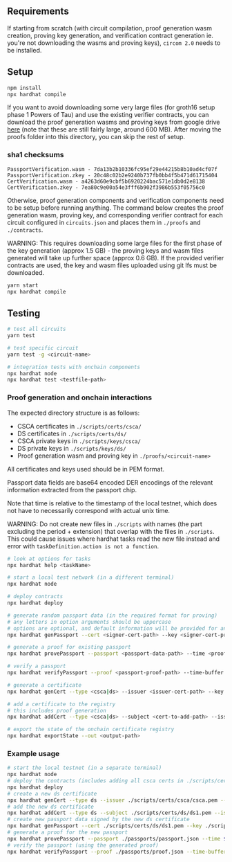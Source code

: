 ## Requirements

If starting from scratch (with circuit compilation, proof generation
wasm creation, proving key generation, and verification contract generation
ie. you're not downloading the wasms and proving keys), `circom 2.0` needs to 
be installed.

## Setup

```sh
npm install
npx hardhat compile
```

If you want to avoid downloading some very large files (for groth16 setup 
phase 1 Powers of Tau) and use the existing verifier contracts, you can download 
the proof generation wasms and proving keys from google drive 
[here](https://drive.google.com/drive/folders/1AJoyD2uBk3rSHQ8KKiaeFxfMmfuD8acB?usp=sharing)
(note that these are still fairly large, around 600 MB). 
After moving the proofs folder into this directory, you can skip the rest of setup.

### sha1 checksums
`PassportVerification.wasm - 7da13b2b10336fc95ef29e44215b8b10ad4cf07f`
`PassportVerification.zkey - 20c48c02b2e9240b737fb0bb4f5b471d61715404`
`CertVerification.wasm - a4263d60e9cbf5b6920224bac571e1db0d2e8138`
`CertVerification.zkey - 7ea80c9e00a54e3fff6b902f3986b553f05756c0`

Otherwise, proof generation components and verification components need to be setup before
running anything. The command below creates the proof generation wasm, proving 
key, and corresponding verifier contract for each circuit configured in 
`circuits.json` and places them in `./proofs` and `./contracts`.

WARNING: This requires downloading some large files for the first phase of the key
generation (approx 1.5 GB) - the proving keys and wasm files generated
will take up further space (approx 0.6 GB). If the provided verifier contracts are used,
the key and wasm files uploaded using git lfs must be downloaded.

```sh
yarn start
npx hardhat compile
```

## Testing

```sh
# test all circuits
yarn test

# test specific circuit
yarn test -g <circuit-name>

# integration tests with onchain components
npx hardhat node
npx hardhat test <testfile-path>
```

### Proof generation and onchain interactions

The expected directory structure is as follows:

- CSCA certificates in `./scripts/certs/csca/`
- DS certificates in `./scripts/certs/ds/`
- CSCA private keys in `./scripts/keys/csca/`
- DS private keys in `./scripts/keys/ds/`
- Proof generation wasm and proving key in `./proofs/<circuit-name>`

All certificates and keys used should be in PEM format.

Passport data fields are base64 encoded DER encodings of the relevant information
extracted from the passport chip. 

Note that time is relative to the timestamp of the local testnet, which does
not have to necessarily correspond with actual unix time.

WARNING: Do not create new files in `./scripts` with names (the part excluding the period + extension)
that overlap with the files in `./scripts`. This could cause issues where hardhat
tasks read the new file instead and error with `taskDefinition.action is not a function`.

```sh
# look at options for tasks
npx hardhat help <taskName>

# start a local test network (in a different terminal)
npx hardhat node

# deploy contracts
npx hardhat deploy

# generate random passport data (in the required format for proving)
# any letters in option arguments should be uppercase
# options are optional, and default information will be provided for anything not specified
npx hardhat genPassport --cert <signer-cert-path> --key <signer-cert-privkey-path> --out <output-path> <options>

# generate a proof for existing passport
npx hardhat provePassport --passport <passport-data-path> --time <proof-timestamp> --out <output-path>

# verify a passport
npx hardhat verifyPassport --proof <passport-proof-path> --time-buffer <valid-time-buffer>

# generate a certificate
npx hardhat genCert --type <csca|ds> --issuer <issuer-cert-path> --key <issuer-cert-privkey-path> --out-cert <cert-output-path> --out-key <privkey-output-path>

# add a certificate to the registry
# this includes proof generation
npx hardhat addCert --type <csca|ds> --subject <cert-to-add-path> --issuer <signer-cert-path>

# export the state of the onchain certificate registry
npx hardhat exportState --out <output-path>
```
### Example usage 

```sh
# start the local testnet (in a separate terminal)
npx hardhat node
# deploy the contracts (includes adding all csca certs in ./scripts/certs/csca and one ds certificate to registry)
npx hardhat deploy
# create a new ds certificate
npx hardhat genCert --type ds --issuer ./scripts/certs/csca/csca.pem --key ./scripts/keys/csca/cscaKey.pem --out-cert ./scripts/certs/ds/ds1.pem --out-key ./scripts/keys/ds/ds1Key.pem
# add the new ds certificate
npx hardhat addCert --type ds --subject ./scripts/certs/ds/ds1.pem --issuer ./scripts/certs/csca/csca.pem
# create new passport data signed by the new ds certificate
npx hardhat genPassport --cert ./scripts/certs/ds/ds1.pem --key ./scripts/keys/ds/ds1Key.pem --out ./passports/passport.json
# generate a proof for the new passport
npx hardhat provePassport --passport ./passports/passport.json --time $(echo "$(($(date +%s) + 172800))") --out ./passports/proof.json
# verify the passport (using the generated proof)
npx hardhat verifyPassport --proof ./passports/proof.json --time-buffer 0
```
